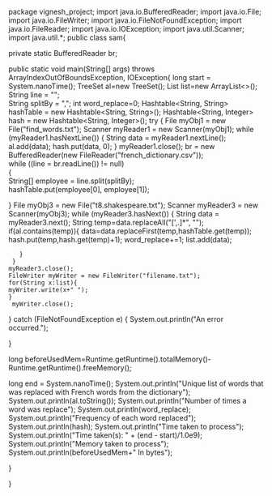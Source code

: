 package vignesh_project;
import java.io.BufferedReader;
import java.io.File;  
import java.io.FileWriter;
import java.io.FileNotFoundException;
import java.io.FileReader;
import java.io.IOException;
import java.util.Scanner;
import java.util.*;
public class sam{

private static BufferedReader br;

public static void main(String[] args) throws ArrayIndexOutOfBoundsException, IOException{
long start = System.nanoTime();
TreeSet<String> al=new TreeSet<String>();
List<String> list=new ArrayList<>();
String line = "";  
String splitBy = ",";
int word_replace=0;
Hashtable<String, String> hashTable = new Hashtable<String, String>();
Hashtable<String, Integer> hash = new Hashtable<String, Integer>();
try {
     File myObj1 = new File("find_words.txt");
     Scanner myReader1 = new Scanner(myObj1);
     while (myReader1.hasNextLine()) {
       String data = myReader1.nextLine();
       al.add(data);
       hash.put(data, 0);
     }
     myReader1.close();
     br = new BufferedReader(new FileReader("french_dictionary.csv"));  
while ((line = br.readLine()) != null)    
{  
String[] employee = line.split(splitBy);    
hashTable.put(employee[0], employee[1]);

}
File myObj3 = new File("t8.shakespeare.txt");
     Scanner myReader3 = new Scanner(myObj3);
     while (myReader3.hasNext()) {
       String data = myReader3.next();
        String temp=data.replaceAll("[',.]*", "");
       if(al.contains(temp)){
        data=data.replaceFirst(temp,hashTable.get(temp));
        hash.put(temp,hash.get(temp)+1);
        word_replace+=1;
        list.add(data);
       
       }
     }
    myReader3.close();
    FileWriter myWriter = new FileWriter("filename.txt");
    for(String x:list){
    myWriter.write(x+" ");
    }
     myWriter.close();
   
   }
catch (FileNotFoundException e) {
     System.out.println("An error occurred.");

   }

long beforeUsedMem=Runtime.getRuntime().totalMemory()-Runtime.getRuntime().freeMemory();
   
long end = System.nanoTime();
System.out.println("Unique list of words that was replaced with French words from the dictionary");
System.out.println(al.toString());
System.out.println("Number of times a word was replace");
System.out.println(word_replace);
System.out.println("Frequency of each word replaced");
System.out.println(hash);
System.out.println("Time taken to process");
System.out.println("Time taken(s): " + (end - start)/1.0e9);
System.out.println("Memory taken to process");
System.out.println(beforeUsedMem+" In bytes");


}

}
